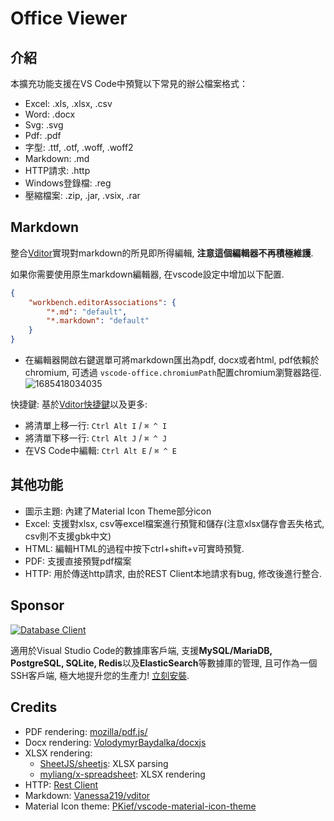 # Office Viewer

## 介紹

本擴充功能支援在VS Code中預覽以下常見的辦公檔案格式：

- Excel: .xls, .xlsx, .csv
- Word: .docx
- Svg: .svg
- Pdf: .pdf
- 字型: .ttf, .otf, .woff, .woff2
- Markdown: .md
- HTTP請求: .http
- Windows登錄檔: .reg
- 壓縮檔案: .zip, .jar, .vsix, .rar

## Markdown

整合[Vditor](https://github.com/Vanessa219/vditor)實現對markdown的所見即所得編輯, **注意這個編輯器不再積極維護**.

如果你需要使用原生markdown編輯器, 在vscode設定中增加以下配置.

```json
{
    "workbench.editorAssociations": {
        "*.md": "default",
        "*.markdown": "default"
    }
}
```

- 在編輯器開啟右鍵選單可將markdown匯出為pdf, docx或者html, pdf依賴於chromium, 可透過 `vscode-office.chromiumPath`配置chromium瀏覽器路徑.
  ![1685418034035](image/README-CN/1685418034035.png)

快捷鍵: 基於[Vditor快捷鍵](shortcut.md)以及更多:

- 將清單上移一行: `Ctrl Alt I` / `⌘ ^ I`
- 將清單下移一行: `Ctrl Alt J` / `⌘ ^ J`
- 在VS Code中編輯: `Ctrl Alt E` / `⌘ ^ E`

## 其他功能

- 圖示主題: 內建了Material Icon Theme部分icon
- Excel: 支援對xlsx, csv等excel檔案進行預覽和儲存(注意xlsx儲存會丟失格式, csv則不支援gbk中文)
- HTML: 編輯HTML的過程中按下ctrl+shift+v可實時預覽.
- PDF: 支援直接預覽pdf檔案
- HTTP: 用於傳送http請求, 由於REST Client本地請求有bug, 修改後進行整合.

## Sponsor

[![Database Client](https://database-client.com/text_logo.png)](https://marketplace.visualstudio.com/items?itemName=cweijan.vscode-database-client2)

適用於Visual Studio Code的數據庫客戶端, 支援**MySQL/MariaDB, PostgreSQL, SQLite, Redis**以及**ElasticSearch**等數據庫的管理, 且可作為一個SSH客戶端, 極大地提升您的生產力! [立刻安裝](https://marketplace.visualstudio.com/items?itemName=cweijan.vscode-database-client2).

## Credits

- PDF rendering: [mozilla/pdf.js/](https://github.com/mozilla/pdf.js/)
- Docx rendering: [VolodymyrBaydalka/docxjs](https://github.com/VolodymyrBaydalka/docxjs)
- XLSX rendering:
  - [SheetJS/sheetjs](https://github.com/SheetJS/sheetjs): XLSX parsing
  - [myliang/x-spreadsheet](https://github.com/myliang/x-spreadsheet): XLSX rendering
- HTTP: [Rest  Client](https://github.com/Huachao/vscode-restclient)
- Markdown: [Vanessa219/vditor](https://github.com/Vanessa219/vditor)
- Material Icon theme: [PKief/vscode-material-icon-theme](https://github.com/PKief/vscode-material-icon-theme)
